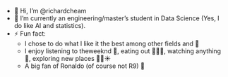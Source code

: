 - 👋 Hi, I’m @richardcheam
- :dizzy: I’m currently an engineering/master’s student in Data Science (Yes, I do like AI and statistics).
- ⚡ Fun fact:
   - I chose to do what I like it the best among other fields and :money_with_wings:
   - I enjoy listening to theweeknd :musical_score:, eating out :ramen::meat_on_bone::tea:, watching anything :movie_camera:, exploring new places :ocean::palm_tree::sunny:
   - A big fan of Ronaldo (of course not R9) :goat:

<!---
richardcheam/richardcheam is a ✨ special ✨ repository because its `README.md` (this file) appears on your GitHub profile.
You can click the Preview link to take a look at your changes.
--->
